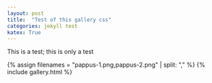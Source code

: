 ```yaml
---
layout: post
title:  "Test of this gallery css"
categories: jekyll test
katex: True
---
```


This is a test; this is only a test

{% assign filenames = "pappus-1.png,pappus-2.png" | split: "," %}
{% include gallery.html %}